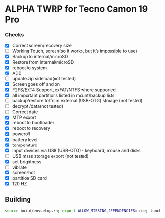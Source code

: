 # ALPHA TWRP for Tecno Camon 19 Pro

### Checks

- [X] Correct screen/recovery size
- [ ] Working Touch, screen(so it works, but it’s impossible to use)
- [X] Backup to internal/microSD
- [X] Restore from internal/microSD
- [X] reboot to system
- [X] ADB
- [ ] update.zip sideload(not tested)
- [X] Screen goes off and on
- [X] F2FS/EXT4 Support, exFAT/NTFS where supported
- [X] all important partitions listed in mount/backup lists
- [ ] backup/restore to/from external (USB-OTG) storage (not tested)
- [ ] decrypt /data(not tested)
- [ ] Correct date
- [X] MTP export
- [X] reboot to bootloader
- [X] reboot to recovery
- [X] poweroff
- [X] battery level
- [X] temperature
- [X] input devices via USB (USB-OTG) - keyboard, mouse and disks
- [ ] USB mass storage export (not tested)
- [X] set brightness
- [ ] vibrate
- [X] screenshot
- [X] partition SD card
- [X] 120 HZ

## Building

```bash
source build/envsetup.sh; export ALLOW_MISSING_DEPENDENCIES=true; lunch twrp_CI8n-eng && mka bootimage;
```
